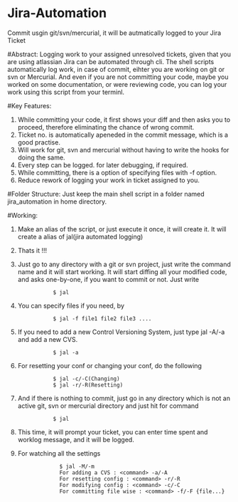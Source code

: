 # Jira-Automation
Commit usgin git/svn/mercurial, it will be autmatically logged to your Jira Ticket

#Abstract:
Logging work to your assigned unresolved tickets, given that you are using atlassian Jira can be automated through cli.
The shell scripts automatically log work, in case of commit, eihter you are working on git or svn or Mercurial.
And even if you are not committing your code, maybe you worked on some documentation, or were reviewing code, you can log your work
using this script from your terminl.

#Key Features:
1. While committing your code, it first shows your diff and then asks you to proceed, therefore eliminating the chance of wrong commit.
2. Ticket no. is automatically apeneded in the commit message, which is a good practise.
3. Will work for git, svn and mercurial without having to write the hooks for doing the same.
4. Every step can be logged. for later debugging, if required.
5. While committing, there is a option of specifying files with -f option.
6. Reduce rework of logging your work in ticket assigned to you.

#Folder Structure:
Just keep the main shell script in a folder named jira_automation in home directory.

#Working:
1. Make an alias of the script, or just execute it once, it will create it. It will create a alias of jal(jira automated logging)
2. Thats it !!!

3. Just go to any directory with a git or svn project, just write the command name and it will start working.
It will start diffing all your modified code, and asks one-by-one, if you want to commit or not. Just write
                  
                  $ jal

4. You can specify files if you need, by 
                  
                  $ jal -f file1 file2 file3 ....

5. If you need to add a new Control Versioning System, just type jal -A/-a and add a new CVS.
                  
                  $ jal -a

6. For resetting your conf or changing your conf, do the following
                  
                  $ jal -c/-C(Changing) 
                  $ jal -r/-R(Resetting)

7. And if there is nothing to commit, just go in any directory which is not an active git, svn or mercurial directory and just hit for command
                  
                  $ jal

8. This time, it will prompt your ticket, you can enter time spent and worklog message, and it will be logged.

9. For watching all the settings

                    $ jal -M/-m 
                    For adding a CVS : <command> -a/-A
                    For resetting config : <command> -r/-R
                    For modifying config : <command> -c/-C
                    For committing file wise : <command> -f/-F {file...}
